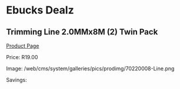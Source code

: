 
# Ebucks Dealz
## Trimming Line 2.0MMx8M (2) Twin Pack
[Product Page](https://www.ebucks.com/web/shop/productSelected.do?prodId=1200603702&catId=363410833)

Price: R19.00

Image: /web/cms/system/galleries/pics/prodimg/70220008-Line.png

Savings: 


	